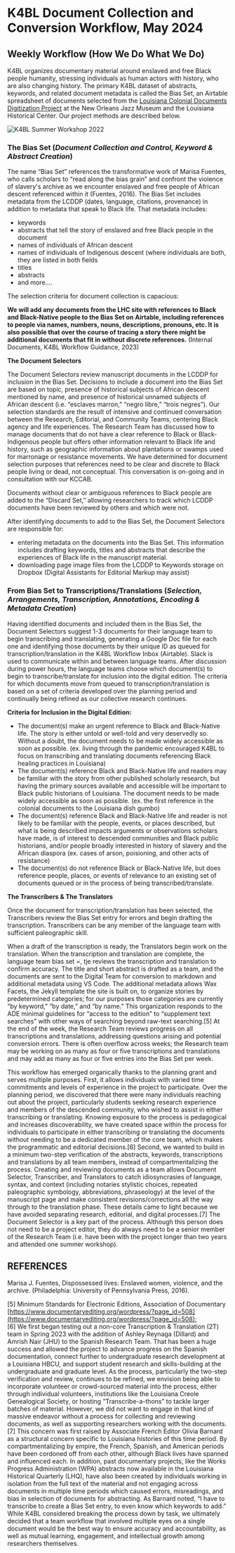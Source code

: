 # K4BL Document Collection and Conversion Workflow, May 2024  

## Weekly Workflow (How We Do What We Do)

K4BL organizes documentary material around enslaved and free Black people humanity, stressing individuals as human actors with history, who are also changing history. The primary K4BL dataset of abstracts, keywords, and related document metadata is called the Bias Set, an Airtable spreadsheet of documents selected from the [Louisiana Colonial Documents Digitization Project](lacolonialdocs.org) at the New Orleans Jazz Museum and the Louisiana Historical Center. Our project methods are described below.   

![K4BL Summer Workshop 2022](http://lxcprojects.org/k4bl/images/20220813_153452.jpg)  

### The Bias Set (_Document Collection and Control, Keyword & Abstract Creation_)

The name “Bias Set” references the transformative work of Marisa Fuentes, who calls scholars to “read along the bias grain” and confront the violence of slavery's archive as we encounter enslaved and free people of African descent referenced within it (Fuentes, 2016). The Bias Set includes metadata from the LCDDP (dates, language, citations, provenance) in addition to metadata that speak to Black life. That metadata includes:

* keywords
* abstracts that tell the story of enslaved and free Black people in the document
* names of individuals of African descent
* names of individuals of Indigenous descent (where individuals are both, they are listed in both fields
* titles
* abstracts 
* and more....

The selection criteria for document collection is capacious:

**We will add any documents from the LHC site with references to Black and Black-Native people to the Bias Set on Airtable, including references to people via names, numbers, nouns, descriptions, pronouns, etc. It is also possible that over the course of tracing a story there might be additional documents that fit in without discrete references.** (Internal Documents, K4BL Workflow Guidance, 2023)  

**The Document Selectors**  

The Document Selectors review manuscript documents in the LCDDP for inclusion in the Bias Set. Decisions to include a document into the Bias Set are based on topic, presence of historical subjects of African descent mentioned by name, and presence of historical unnamed subjects of African descent (i.e. “esclaves marron,” “negro libre,” “trois negres”). Our selection standards are the result of intensive and continued conversation between the Research, Editorial, and Community Teams, centering Black agency and life experiences. The Research Team has discussed how to manage documents that do not have a clear reference to Black or Black-Indigenous people but offers other information relevant to Black life and history, such as geographic information about plantations or swamps used for marronage or resistance movements. We have determined for document selection purposes that references need to be clear and discrete to Black people living or dead, not conceptual. This conversation is on-going and in consultation with our KCCAB. 

Documents without clear or ambiguous references to Black people are added to the “Discard Set,” allowing researchers to track which LCDDP documents have been reviewed by others and which were not.

After identifying documents to add to the Bias Set, the Document Selectors are responsible for:  

* entering metadata on the documents into the Bias Set. This information includes drafting keywords, titles and abstracts that describe the experiences of Black life in the manuscript material.  
* downloading page image files from the LCDDP to Keywords storage on Dropbox (Digital Assistants for Editorial Markup may assist)

### From Bias Set to Transcriptions/Translations (_Selection, Arrangements, Transcription, Annotations, Encoding & Metadata Creation_) 

Having identified documents and included them in the Bias Set, the Document Selectors suggest 1-3 documents for their language team to begin transcribing and translating, generating a Google Doc file for each one and identifying those documents by their unique ID as queued for transcription/translation in the K4BL Workflow Inbox (Airtable). Slack is used to communicate within and between language teams. After discussion during power hours, the language teams choose which document(s) to begin to transcribe/translate for inclusion into the digital edition. The criteria for which documents move from queued to transcription/translation is based on a set of criteria developed over the planning period and continually being refined as our collective research continues. 

**Criteria for Inclusion in the Digital Edition:** 
* The document(s) make an urgent reference to Black and Black-Native life. The story is either untold or well-told and very deservedly so. Without a doubt, the document needs to be made widely accessible as soon as possible. (ex. living through the pandemic encouraged K4BL to focus on transcribing and translating documents referencing Black healing practices in Louisiana)
* The document(s) reference Black and Black-Native life and readers may be familiar with the story from other published scholarly research, but having the primary sources available and accessible will be important to Black public historians of Louisiana. The document needs to be made widely accessible as soon as possible. (ex. the first reference in the colonial documents to the Louisiana dish gumbo)
* The document(s) reference Black and Black-Native life and reader is not likely to be familiar with the people, events, or places described, but what is being described impacts arguments or observations scholars have made, is of interest to descended communities and Black public historians, and/or people broadly interested in history of slavery and the African diaspora (ex. cases of arson, poisioning, and other acts of resistance)
* The document(s) do not reference Black or Black-Native life, but does reference people, places, or events of relevance to an existing set of documents queued or in the process of being transcribed/translate.

**The Transcribers & The Translators**

Once the document for transcription/translation has been selected, the Transcribers review the Bias Set entry for errors and begin drafting the transcription. Transcribers can be any member of the language team with sufficient paleographic skill. 

When a draft of the transcription is ready, the Translators begin work on the translation. When the transcription and translation are complete, the language team bias set =, tje reviews the transcription and translation to confirm accuracy. The title and short abstract is drafted as a team, and the documents are sent to the Digital Team for conversion to markdown and additional metadata using VS Code. The additional metadata allows Wax Facets, the Jekyll template the site is built on, to organize stories by predetermined categories; for our purposes those categories are currently “by keyword,” “by date,” and “by name.” This organization responds to the ADE minimal guidelines for “access to the edition” to “supplement text searches” with other ways of searching beyond raw-text searching.[5] At the end of the week, the Research Team reviews progress on all transcriptions and translations, addressing questions arising and potential conversion errors. There is often overflow across weeks; the Research team may be working on as many as four or five transcriptions and translations and may add as many as four or five entries into the Bias Set per week.  

This workflow has emerged organically thanks to the planning grant and serves multiple purposes. First, it allows individuals with varied time commitments and levels of experience in the project to participate. Over the planning period, we discovered that there were many individuals reaching out about the project, particularly students seeking research experience and members of the descended community, who wished to assist in either transcribing or translating. Knowing exposure to the process is pedagogical and increases discoverability, we have created space within the process for individuals to participate in either transcribing or translating the documents without needing to be a dedicated member of the core team, which makes the programmatic and editorial decisions.[6] Second, we wanted to build in a minimum two-step verification of the abstracts, keywords, transcriptions and translations by all team members, instead of compartmentalizing the process. Creating and reviewing documents as a team allows Document Selector, Transcriber, and Translators to catch idiosyncrasies of language, syntax, and context (including notaries stylistic choices, repeated paleographic symbology, abbreviations, phraseology) at the level of the manuscript page and make consistent revisions/corrections all the way through to the translation phase. These details came to light because we have avoided separating research, editorial, and digital processes.[7] The Document Selector is a key part of the process. Although this person does not need to be a project editor, they do always need to be a senior member of the Research Team (i.e. have been with the project longer than two years and attended one summer workshop).



## REFERENCES

Marisa J. Fuentes, Dispossessed lives: Enslaved women, violence, and the archive. (Philadelphia: University of Pennsylvania Press, 2016).  


 
[5] Minimum Standards for Electronic Editions, Association of Documentary [https://www.documentaryediting.org/wordpress/?page_id=508](https://www.documentaryediting.org/wordpress/?page_id=508);  
[6] We first began testing out a non-core Transcription & Translation (2T) team in Spring 2023 with the addition of Ashley Reynaga (Dillard) and Amrish Nair (JHU) to the Spanish Research Team. That has been a huge success and allowed the project to advance progress on the Spanish documentation, connect further to undergraduate research development at a Louisiana HBCU, and support student research and skills-building at the undergraduate and graduate level. As the process, particularly the two-step verification and review, continues to be refined, we envision being able to incorporate volunteer or crowd-sourced material into the process, either through individual volunteers, institutions like the Louisiana Creole Genealogical Society, or hosting “Transcribe-a-thons” to tackle larger batches of material. However, we did not want to engage in that kind of massive endeavor without a process for collecting and reviewing documents, as well as supporting researchers working with the documents.  
[7] This concern was first raised by Associate French Editor Olivia Barnard as a structural concern specific to Louisiana histories of this time period. By compartmentalizing by empire, the French, Spanish, and American periods have been cordoned off from each other, although Black lives have spanned and influenced each. In addition, past documentary projects, like the Works Progress Administration (WPA) abstracts now available in the Louisiana Historical Quarterly (LHQ), have also been created by individuals working in isolation from the full text of the material and not engaging across documents in multiple time periods which caused errors, misreadings, and bias in selection of documents for abstracting. As Barnard noted, “I have to transcribe to create a Bias Set entry, to even know which keywords to add.” While K4BL considered breaking the process down by task, we ultimately decided that a team workflow that involved multiple eyes on a single document would be the best way to ensure accuracy and accountability, as well as mutual learning, engagement, and intellectual growth among researchers themselves.  







